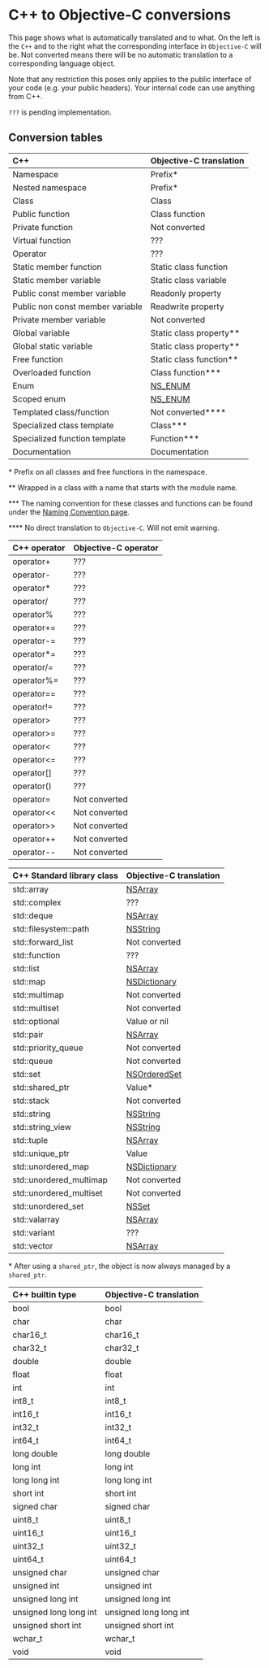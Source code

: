 # C++ to Objective-C conversions #

This page shows what is automatically translated and to what.
On the left is the `C++` and to the right what the corresponding interface in `Objective-C` will be.
Not converted means there will be no automatic translation to a corresponding language object.

Note that any restriction this poses only applies to the public interface of your code (e.g. your public headers).
Your internal code can use anything from C++.

`???` is pending implementation.

## Conversion tables ##

| C++                                 | Objective-C translation                                                                                                                 |
|:----------------------------------- |:--------------------------------------------------------------------------------------------------------------------------------------- |
| Namespace                           | Prefix*                                                                                                                                 |
| Nested namespace                    | Prefix*                                                                                                                                 |
| Class                               | Class                                                                                                                                   |
| Public function                     | Class function                                                                                                                          |
| Private function                    | Not converted                                                                                                                           |
| Virtual function                    | ???                                                                                                                                     |
| Operator                            | ???                                                                                                                                     |
| Static member function              | Static class function                                                                                                                   |
| Static member variable              | Static class variable                                                                                                                   |
| Public const member variable        | Readonly property                                                                                                                       |
| Public non const member variable    | Readwrite property                                                                                                                      |
| Private member variable             | Not converted                                                                                                                           |
| Global variable                     | Static class property**                                                                                                                 |
| Global static variable              | Static class property**                                                                                                                 |
| Free function                       | Static class function**                                                                                                                 |
| Overloaded function                 | Class function***                                                                                                                       |
| Enum                                | [NS\_ENUM](https://developer.apple.com/documentation/swift/objective-c_and_c_code_customization/grouping_related_objective-c_constants) |
| Scoped enum                         | [NS\_ENUM](https://developer.apple.com/documentation/swift/objective-c_and_c_code_customization/grouping_related_objective-c_constants) |
| Templated class/function            | Not converted****                                                                                                                       |
| Specialized class template          | Class***                                                                                                                                |
| Specialized function template       | Function***                                                                                                                             |
| Documentation                       | Documentation                                                                                                                           |

\* Prefix on all classes and free functions in the namespace.

\*\* Wrapped in a class with a name that starts with the module name.

\*\*\* The naming convention for these classes and functions can be found under the [Naming Convention page](naming_convention.md).

\*\*\*\* No direct translation to `Objective-C`. Will not emit warning.

| C++ operator      | Objective-C operator  |
|:----------------- |:--------------------- |
| operator+         | ???                   |
| operator-         | ???                   |
| operator*         | ???                   |
| operator/         | ???                   |
| operator%         | ???                   |
| operator+=        | ???                   |
| operator-=        | ???                   |
| operator*=        | ???                   |
| operator/=        | ???                   |
| operator%=        | ???                   |
| operator==        | ???                   |
| operator!=        | ???                   |
| operator>         | ???                   |
| operator>=        | ???                   |
| operator<         | ???                   |
| operator<=        | ???                   |
| operator[]        | ???                   |
| operator()        | ???                   |
| operator=         | Not converted         |
| operator<<        | Not converted         |
| operator>>        | Not converted         |
| operator++        | Not converted         |
| operator--        | Not converted         |


| C++ Standard library class      | Objective-C translation                                                           |
|:------------------------------- |:--------------------------------------------------------------------------------- |
| std::array                      | [NSArray](https://developer.apple.com/documentation/foundation/nsarray)           |
| std::complex                    | ???                                                                               |
| std::deque                      | [NSArray](https://developer.apple.com/documentation/foundation/nsarray)           |
| std::filesystem::path           | [NSString](https://developer.apple.com/documentation/foundation/nsstring)         |
| std::forward\_list              | Not converted                                                                     |
| std::function                   | ???                                                                               |
| std::list                       | [NSArray](https://developer.apple.com/documentation/foundation/nsarray)           |
| std::map                        | [NSDictionary](https://developer.apple.com/documentation/foundation/nsdictionary) |
| std::multimap                   | Not converted                                                                     |
| std::multiset                   | Not converted                                                                     |
| std::optional                   | Value or nil                                                                      |
| std::pair                       | [NSArray](https://developer.apple.com/documentation/foundation/nsarray)           |
| std::priority\_queue            | Not converted                                                                     |
| std::queue                      | Not converted                                                                     |
| std::set                        | [NSOrderedSet](https://developer.apple.com/documentation/foundation/nsorderedset) |
| std::shared\_ptr                | Value*                                                                            |
| std::stack                      | Not converted                                                                     |
| std::string                     | [NSString](https://developer.apple.com/documentation/foundation/nsstring)         |
| std::string\_view               | [NSString](https://developer.apple.com/documentation/foundation/nsstring)         |
| std::tuple                      | [NSArray](https://developer.apple.com/documentation/foundation/nsarray)           |
| std::unique\_ptr                | Value                                                                             |
| std::unordered\_map             | [NSDictionary](https://developer.apple.com/documentation/foundation/nsdictionary) |
| std::unordered\_multimap        | Not converted                                                                     |
| std::unordered\_multiset        | Not converted                                                                     |
| std::unordered\_set             | [NSSet](https://developer.apple.com/documentation/foundation/nsset)               |
| std::valarray                   | [NSArray](https://developer.apple.com/documentation/foundation/nsarray)           |
| std::variant                    | ???                                                                               |
| std::vector                     | [NSArray](https://developer.apple.com/documentation/foundation/nsarray)           |

\* After using a `shared_ptr`, the object is now always managed by a `shared_ptr`.

| C++ builtin type           | Objective-C translation  |
|:-------------------------- |:------------------------ |
| bool                       | bool                     |
| char                       | char                     |
| char16\_t                  | char16\_t                |
| char32\_t                  | char32\_t                |
| double                     | double                   |
| float                      | float                    |
| int                        | int                      |
| int8\_t                    | int8\_t                  |
| int16\_t                   | int16\_t                 |
| int32\_t                   | int32\_t                 |
| int64\_t                   | int64\_t                 |
| long double                | long double              |
| long int                   | long int                 |
| long long int              | long long int            |
| short int                  | short int                |
| signed char                | signed char              |
| uint8\_t                   | uint8\_t                 |
| uint16\_t                  | uint16\_t                |
| uint32\_t                  | uint32\_t                |
| uint64\_t                  | uint64\_t                |
| unsigned char              | unsigned char            |
| unsigned int               | unsigned int             |
| unsigned long int          | unsigned long int        |
| unsigned long long int     | unsigned long long int   |
| unsigned short int         | unsigned short int       |
| wchar\_t                   | wchar\_t                 |
| void                       | void                     |

